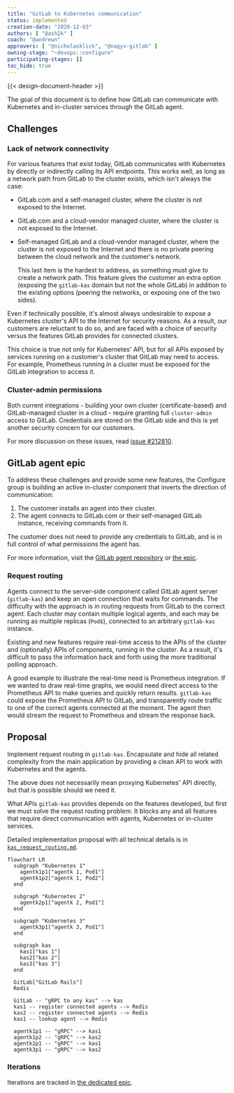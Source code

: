 ```yaml
---
title: "GitLab to Kubernetes communication"
status: implemented
creation-date: "2020-12-03"
authors: [ "@ash2k" ]
coach: "@andrewn"
approvers: [ "@nicholasklick", "@nagyv-gitlab" ]
owning-stage: "~devops::configure"
participating-stages: []
toc_hide: true
---
```


{{< design-document-header >}}

The goal of this document is to define how GitLab can communicate with Kubernetes
and in-cluster services through the GitLab agent.

## Challenges

### Lack of network connectivity

For various features that exist today, GitLab communicates with Kubernetes by directly
or indirectly calling its API endpoints. This works well, as long as a network
path from GitLab to the cluster exists, which isn't always the case:

- GitLab.com and a self-managed cluster, where the cluster is not exposed to the Internet.
- GitLab.com and a cloud-vendor managed cluster, where the cluster is not exposed to the Internet.
- Self-managed GitLab and a cloud-vendor managed cluster, where the cluster is not
  exposed to the Internet and there is no private peering between the cloud network
  and the customer's network.

  This last item is the hardest to address, as something must give to create a network
  path. This feature gives the customer an extra option (exposing the `gitlab-kas` domain but
  not the whole GitLab) in addition to the existing options (peering the networks,
  or exposing one of the two sides).

Even if technically possible, it's almost always undesirable to expose a Kubernetes
cluster's API to the Internet for security reasons. As a result, our customers
are reluctant to do so, and are faced with a choice of security versus the features
GitLab provides for connected clusters.

This choice is true not only for Kubernetes' API, but for all APIs exposed by services
running on a customer's cluster that GitLab may need to access. For example,
Prometheus running in a cluster must be exposed for the GitLab integration to access it.

### Cluster-admin permissions

Both current integrations - building your own cluster (certificate-based) and GitLab-managed
cluster in a cloud - require granting full `cluster-admin` access to GitLab. Credentials
are stored on the GitLab side and this is yet another security concern for our customers.

For more discussion on these issues, read
[issue #212810](https://gitlab.com/gitlab-org/gitlab/-/issues/212810).

## GitLab agent epic

To address these challenges and provide some new features, the Configure group
is building an active in-cluster component that inverts the
direction of communication:

1. The customer installs an agent into their cluster.
1. The agent connects to GitLab.com or their self-managed GitLab instance,
   receiving commands from it.

The customer does not need to provide any credentials to GitLab, and
is in full control of what permissions the agent has.

For more information, visit the
[GitLab agent repository](https://gitlab.com/gitlab-org/cluster-integration/gitlab-agent) or
[the epic](https://gitlab.com/groups/gitlab-org/-/epics/3329).

### Request routing

Agents connect to the server-side component called GitLab agent server
(`gitlab-kas`) and keep an open connection that waits for commands. The
difficulty with the approach is in routing requests from GitLab to the correct agent.
Each cluster may contain multiple logical agents, and each may be running as multiple
replicas (`Pod`s), connected to an arbitrary `gitlab-kas` instance.

Existing and new features require real-time access to the APIs of the cluster
and (optionally) APIs of components, running in the cluster. As a result, it's difficult to pass
the information back and forth using the more traditional polling approach.

A good example to illustrate the real-time need is Prometheus integration.
If we wanted to draw real-time graphs, we would need direct access to the Prometheus API
to make queries and quickly return results. `gitlab-kas` could expose the Prometheus API
to GitLab, and transparently route traffic to one of the correct agents connected
at the moment. The agent then would stream the request to Prometheus and stream the response back.

## Proposal

Implement request routing in `gitlab-kas`. Encapsulate and hide all related
complexity from the main application by providing a clean API to work with Kubernetes
and the agents.

The above does not necessarily mean proxying Kubernetes' API directly, but that
is possible should we need it.

What APIs `gitlab-kas` provides depends on the features developed, but first
we must solve the request routing problem. It blocks any and all features
that require direct communication with agents, Kubernetes or in-cluster services.

Detailed implementation proposal with all technical details is in
[`kas_request_routing.md`](https://gitlab.com/gitlab-org/cluster-integration/gitlab-agent/-/blob/master/doc/kas_request_routing.md).

```mermaid
flowchart LR
  subgraph "Kubernetes 1"
    agentk1p1["agentk 1, Pod1"]
    agentk1p2["agentk 1, Pod2"]
  end

  subgraph "Kubernetes 2"
    agentk2p1["agentk 2, Pod1"]
  end

  subgraph "Kubernetes 3"
    agentk3p1["agentk 3, Pod1"]
  end

  subgraph kas
    kas1["kas 1"]
    kas2["kas 2"]
    kas3["kas 3"]
  end

  GitLab["GitLab Rails"]
  Redis

  GitLab -- "gRPC to any kas" --> kas
  kas1 -- register connected agents --> Redis
  kas2 -- register connected agents --> Redis
  kas1 -- lookup agent --> Redis

  agentk1p1 -- "gRPC" --> kas1
  agentk1p2 -- "gRPC" --> kas2
  agentk2p1 -- "gRPC" --> kas1
  agentk3p1 -- "gRPC" --> kas2
```

### Iterations

Iterations are tracked in [the dedicated epic](https://gitlab.com/groups/gitlab-org/-/epics/4591).
